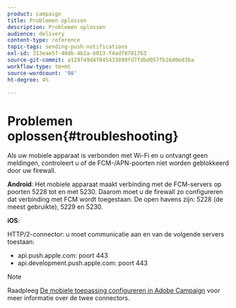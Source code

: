 ```yaml
---
product: campaign
title: Problemen oplossen
description: Problemen oplossen
audience: delivery
content-type: reference
topic-tags: sending-push-notifications
exl-id: 313eae5f-40db-4b1a-b013-f4adf8781763
source-git-commit: a129f49d4f045433899fd7fdbd057fb16d0ed36a
workflow-type: tm+mt
source-wordcount: '98'
ht-degree: 4%

---
```


# Problemen oplossen{#troubleshooting}

Als uw mobiele apparaat is verbonden met Wi-Fi en u ontvangt geen meldingen, controleert u of de FCM-/APN-poorten niet worden geblokkeerd door uw firewall.

**Android**: Het mobiele apparaat maakt verbinding met de FCM-servers op poorten 5228 tot en met 5230. Daarom moet u de firewall zo configureren dat verbinding met FCM wordt toegestaan. De open havens zijn: 5228 (de meest gebruikte), 5229 en 5230.

**iOS**:

HTTP/2-connector: u moet communicatie aan en van de volgende servers toestaan:

* api.push.apple.com: poort 443
* api.development.push.apple.com: poort 443

>[!NOTE]
>
>Raadpleeg [De mobiele toepassing configureren in Adobe Campaign](configuring-the-mobile-application.md) voor meer informatie over de twee connectors.
